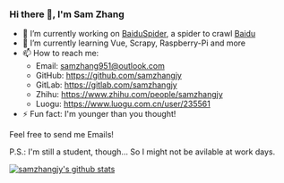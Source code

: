### Hi there 👋, I'm Sam Zhang

- 🔭  I’m currently working on [BaiduSpider](https://github.com/BaiduSpider/BaiduSpider), a spider to crawl [Baidu](https://www.baidu.com)
- 🌱  I’m currently learning Vue, Scrapy, Raspberry-Pi and more
- 📫  How to reach me:
  - Email: samzhang951@outlook.com
  - GitHub: <https://github.com/samzhangjy>
  - GitLab: <https://gitlab.com/samzhangjy>
  - Zhihu: <https://www.zhihu.com/people/samzhangjy>
  - Luogu: <https://www.luogu.com.cn/user/235561>
- ⚡  Fun fact: I'm younger than you thought!

Feel free to send me Emails!

P.S.: I'm still a student, though... So I might not be avilable at work days.

[![samzhangjy's github stats](https://github-readme-stats.vercel.app/api?username=samzhangjy&show_icons=true&theme=dracula)](https://github.com/samzhangjy)
